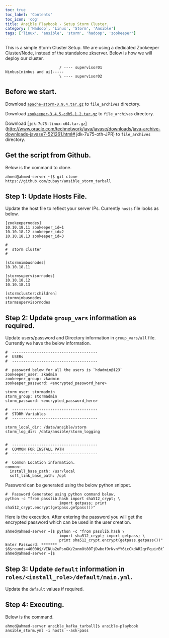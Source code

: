 ```yaml
---
toc: true 
toc_label: 'Contents' 
toc_icon: 'cog'
title: Ansible Playbook - Setup Storm Cluster.  
category: ['Hadoop', 'Linux', 'Storm', 'Ansible']
tags: ['linux', 'ansible', 'storm', 'hadoop', 'zookeeper']
---
```

This is a simple Storm Cluster Setup. We are using a dedicated Zookeeper Cluster/Node, instead of the standalone zkserver. 
Below is how we will deploy our cluster.

    
                            / ---- supervisor01
    Nimbus[nimbus and ui]----- 
                            \ ---- supervisor02

##  Before we start.

Download [`apache-storm-0.9.4.tar.gz`](http://download.nextag.com/apache/storm/apache-storm-0.9.4/apache-storm-0.9.4.tar.gz) to `file_archives` directory.

Download [`zookeeper-3.4.5-cdh5.1.2.tar.gz`](http://archive.cloudera.com/cdh5/cdh/5/zookeeper-3.4.5-cdh5.1.2.tar.gz) to `file_archives` directory.

Download [`jdk-7u75-linux-x64.tar.gz`](http://www.oracle.com/technetwork/java/javase/downloads/java-archive-downloads-javase7-521261.html# jdk-7u75-oth-JPR) to `file_archives` directory.

##  Get the script from Github.

Below is the command to clone. 

    ahmed@ahmed-server ~]$ git clone https://github.com/zubayr/ansible_storm_tarball


##  Step 1: Update Hosts File.

Update the host file to reflect your server IPs.
Currently `hosts` file looks as below.

    [zookeepernodes]
    10.10.18.11 zookeeper_id=1
    10.10.18.12 zookeeper_id=2
    10.10.18.13 zookeeper_id=3
    
    # 
    #  storm cluster
    # 
    
    [stormnimbusnodes]
    10.10.18.11
    
    [stormsupervisornodes]
    10.10.18.12
    10.10.18.13
    
    [stormcluster:children]
    stormnimbusnodes
    stormsupervisornodes
    
##  Step 2: Update `group_vars` information as required.

Update users/password and Directory information in `group_vars/all` file.
Currently we have the below information.
    
    #  --------------------------------------
    #  USERs
    #  --------------------------------------
    
    #  password below for all the users is `hdadmin@123`
    zookeeper_user: zkadmin
    zookeeper_group: zkadmin
    zookeeper_password: <encrypted_password_here>
    
    storm_user: stormadmin
    storm_group: stormadmin
    storm_password: <encrypted_password_here>
    
    #  --------------------------------------
    #  STORM Variables
    #  --------------------------------------
    
    storm_local_dir: /data/ansible/storm
    storm_log_dir: /data/ansible/storm_logging
    
    
    #  --------------------------------------
    #  COMMON FOR INSTALL PATH
    #  --------------------------------------
    
    #  Common Location information.
    common:
      install_base_path: /usr/local
      soft_link_base_path: /opt

      
Password can be generated using the below python snippet.

    #  Password Generated using python command below.
    python -c "from passlib.hash import sha512_crypt; \
                            import getpass; print sha512_crypt.encrypt(getpass.getpass())"

Here is the execution. After entering the password you will get the encrypted password which can be used in the user creation.

    ahmed@ahmed-server ~]$ python -c "from passlib.hash \
                            import sha512_crypt; import getpass; \
                            print sha512_crypt.encrypt(getpass.getpass())"
    Enter Password: *******
    $6$rounds=40000$/VINUa2uPsmGK/2xnmOt80TjDwbof9rNvnYY6icCkdAR2qrFquirBtT1
    ahmed@ahmed-server ~]$
      
##  Step 3: Update `default` information in `roles/<install_role>/default/main.yml`.

Update the `default` values if required.


##  Step 4: Executing.

Below is the command. 
    
    ahmed@ahmed-server ansible_kafka_tarball]$ ansible-playbook ansible_storm.yml -i hosts --ask-pass